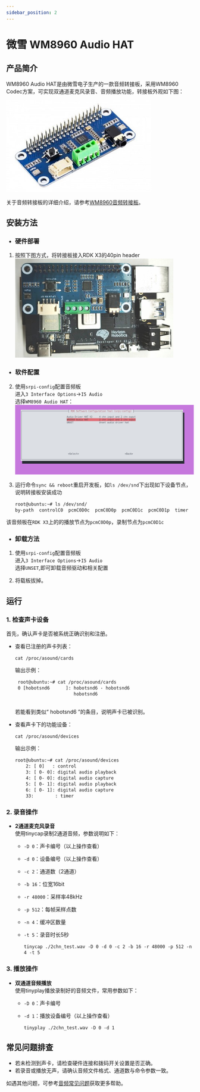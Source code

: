 ```yaml
---
sidebar_position: 2
---
```


# 微雪 WM8960 Audio HAT

## 产品简介
WM8960 Audio HAT是由微雪电子生产的一款音频转接板，采用WM8960 Codec方案，可实现双通道麦克风录音、音频播放功能，转接板外观如下图：

![image-audio-wm8960](../../../../static/img/03_Basic_Application/02_audio/image/image-audio-wm8960.jpg)

关于音频转接板的详细介绍，请参考[WM8960音频转接板](https://www.waveshare.net/wiki/WM8960_Audio_HAT)。

## 安装方法

- ### 硬件部署

1. 按照下图方式，将转接板接入RDK X3的40pin header  
![image-wm8960-audio-hat-setup](../../../../static/img/03_Basic_Application/02_audio/image/image-wm8960-audio-hat-setup.jpg)

- ### 软件配置

2. 使用`srpi-config`配置音频板  
进入`3 Interface Options`->`I5 Audio`  
选择`WM8960 Audio HAT`：
![image-audio-driver-hat-config00](../../../../static/img/03_Basic_Application/02_audio/image/image-audio-driver-hat-config01.png)  


3. 运行命令`sync && reboot`重启开发板，如`ls /dev/snd`下出现如下设备节点，说明转接板安装成功
    ```shell
    root@ubuntu:~# ls /dev/snd/
    by-path  controlC0  pcmC0D0c  pcmC0D0p  pcmC0D1c  pcmC0D1p  timer
    ```
该音频板在`RDK X3`上的的播放节点为`pcmC0D0p`，录制节点为`pcmC0D1c`

- ### 卸载方法
1. 使用`srpi-config`配置音频板   
进入`3 Interface Options`->`I5 Audio`  
选择`UNSET`,即可卸载音频驱动和相关配置

2. 将载板拔掉。

## 运行

### 1. 检查声卡设备

首先，确认声卡是否被系统正确识别和注册。

- 查看已注册的声卡列表：

    ```shell
    cat /proc/asound/cards
    ```
    输出示例：
    ```
     root@ubuntu:~# cat /proc/asound/cards
     0 [hobotsnd6      ]: hobotsnd6 - hobotsnd6
                          hobotsnd6


    ```
    若能看到类似“ hobotsnd6 ”的条目，说明声卡已被识别。

- 查看声卡下的功能设备：
    ```shell
    cat /proc/asound/devices
    ```
    输出示例：
    ```
    root@ubuntu:~# cat /proc/asound/devices
        2: [ 0]   : control
        3: [ 0- 0]: digital audio playback
        4: [ 0- 0]: digital audio capture
        5: [ 0- 1]: digital audio playback
        6: [ 0- 1]: digital audio capture
        33:        : timer

    ```

### 2. 录音操作

- **2通道麦克风录音**  
  使用tinycap录制2通道音频，参数说明如下：
  - `-D 0`：声卡编号（以上操作查看）
  - `-d 0`：设备编号（以上操作查看）
  - `-c 2`：通道数（2通道）
  - `-b 16`：位宽16bit
  - `-r 48000`：采样率48kHz
  - `-p 512`：每帧采样点数
  - `-n 4`：缓冲区数量
  - `-t 5`：录音时长5秒

    ```shell
    tinycap ./2chn_test.wav -D 0 -d 0 -c 2 -b 16 -r 48000 -p 512 -n 4 -t 5
    ```

### 3. 播放操作

- **双通道音频播放**  
  使用tinyplay播放录制好的音频文件，常用参数如下：
  - `-D 0`：声卡编号
  - `-d 1`：播放设备编号（以上操作查看）

    ```shell
    tinyplay ./2chn_test.wav -D 0 -d 1
    ```


## 常见问题排查

- 若未检测到声卡，请检查硬件连接和拨码开关设置是否正确。
- 若录音或播放无声，请确认音频文件格式、通道数与命令参数一致。

如遇其他问题，可参考[音频常见问题](../../../08_FAQ/04_multimedia.md#audio-常见问题)获取更多帮助。
